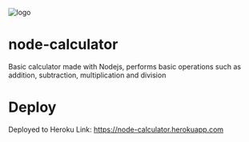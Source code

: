 ![logo](https://img.shields.io/npm/v/gitmoji-changelog)

# node-calculator
Basic calculator made with Nodejs, performs basic operations such as addition, subtraction, multiplication and division

# Deploy 
Deployed to Heroku
Link: https://node-calculator.herokuapp.com
